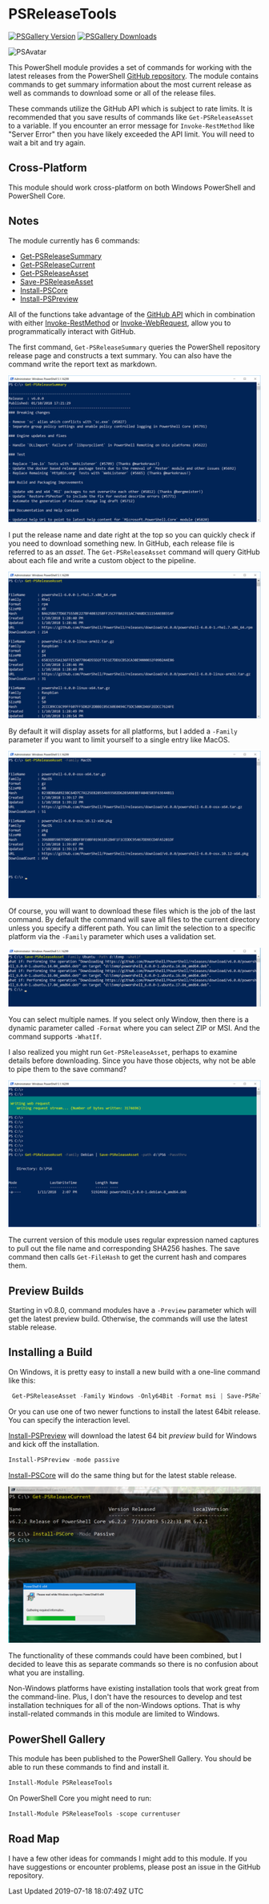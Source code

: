 # PSReleaseTools

[![PSGallery Version](https://img.shields.io/powershellgallery/v/PSReleaseTools.png?style=for-the-badge&logo=powershell&label=PowerShell%20Gallery)](https://www.powershellgallery.com/packages/PSReleaseTools/) [![PSGallery Downloads](https://img.shields.io/powershellgallery/dt/PSReleaseTools.png?style=for-the-badge&label=Downloads)](https://www.powershellgallery.com/packages/PSReleaseTools/)

![PSAvatar](/images/Powershell_avatar.ico)

This PowerShell module provides a set of commands for working with the latest releases from the PowerShell [GitHub repository](https://github.com/PowerShell/PowerShell). The module contains commands to get summary information about the most current release as well as commands to download some or all of the release files.

These commands utilize the GitHub API which is subject to rate limits. It is recommended that you save results of commands like `Get-PSReleaseAsset` to a variable. If you encounter an error message for `Invoke-RestMethod` like "Server Error" then you have likely exceeded the API limit. You will need to wait a bit and try again.

## Cross-Platform

This module should work cross-platform on both Windows PowerShell and PowerShell Core.

## Notes

The module currently has 6 commands:

- [Get-PSReleaseSummary](/Docs/Get-PSReleaseSummary.md)
- [Get-PSReleaseCurrent](/Docs/Get-PSReleaseCurrent.md)
- [Get-PSReleaseAsset](/Docs/Get-PSReleaseAsset.md)
- [Save-PSReleaseAsset](/Docs/Save-PSReleaseAsset.md)
- [Install-PSCore](/Docs/Install-PSCore.md)
- [Install-PSPreview](/Docs/Install-PSPreview.md)

All of the functions take advantage of the [GitHub API](https://developer.github.com/v3/ "learn more about the API") which in combination with either <a title="Read online help for this command" href="http://go.microsoft.com/fwlink/?LinkID=217034" target="_blank">Invoke-RestMethod</a> or <a title="Read online help for this command" href="http://go.microsoft.com/fwlink/?LinkID=217035" target="_blank">Invoke-WebRequest</a>, allow you to programmatically interact with GitHub.

The first command, `Get-PSReleaseSummary` queries the PowerShell repository release page and constructs a text summary. You can also have the command write the report text as markdown.

![get-psreleasesummary.png](/images/get-psreleasesummary.png)

I put the release name and date right at the top so you can quickly check if you need to download something new. In GitHub, each release file is referred to as an *asset*. The `Get-PSReleaseAsset` command will query GitHub about each file and write a custom object to the pipeline.

![get-psreleaseasset.png](/images/get-psreleaseasset.png)

By default it will display assets for all platforms, but I added a `-Family` parameter if you want to limit yourself to a single entry like MacOS.

![get-psreleaseasset-macos.png](/images/get-psreleaseasset-macos.png)

Of course, you will want to download these files which is the job of the last command. By default the command will save all files to the current directory unless you specify a different path. You can limit the selection to a specific platform via the `-Family` parameter which uses a validation set.

![save-psreleaseasset-ubuntu.png](/images/save-psreleaseasset-ubuntu.png)

You can select multiple names. If you select only Window, then there is a dynamic parameter called `-Format` where you can select ZIP or MSI. And the command supports `-WhatIf`.

I also realized you might run `Get-PSReleaseAsset`, perhaps to examine details before downloading. Since you have those objects, why not be able to pipe them to the save command?

![pipelinesave.png](/images/pipelinesave.png)

The current version of this module uses regular expression named captures to pull out the file name and corresponding SHA256 hashes. The save command then calls `Get-FileHash` to get the current hash and compares them.

## Preview Builds

Starting in v0.8.0, command modules have a `-Preview` parameter which will get the latest preview build. Otherwise, the commands will use the latest stable release.

## Installing a Build

On Windows, it is pretty easy to install a new build with a one-line command like this:

```powershell
 Get-PSReleaseAsset -Family Windows -Only64Bit -Format msi | Save-PSReleaseAsset -Path d:\temp -Passthru | Invoke-Item
```

Or you can use one of two newer functions to install the latest 64bit release. You can specify the interaction level.

 [Install-PSPreview](/Docs/Install-PSPreview.md) will download the latest 64 bit _*preview*_ build for Windows and kick off the installation.

 ```powershell
Install-PSPreview -mode passive
 ```

 [Install-PSCore](/Docs/Install-PSCore.md) will do the same thing but for the latest stable release.

 ![Install-PSCore](/images/install-pscore.png)

 The functionality of these commands could have been combined, but I decided to leave this as separate commands so there is no confusion about what you are installing.

Non-Windows platforms have existing installation tools that work great from the command-line. Plus, I don't have the resources to develop and test installation techniques for all of the non-Windows options. That is why install-related commands in this module are limited to Windows.

## PowerShell Gallery

This module has been published to the PowerShell Gallery. You should be able to run these commands to find and install it.

```powershell
Install-Module PSReleaseTools
```

On PowerShell Core you might need to run:

```powershell
Install-Module PSReleaseTools -scope currentuser
```

## Road Map

I have a few other ideas for commands I might add to this module. If you have suggestions or encounter problems, please post an issue in the GitHub repository.

Last Updated 2019-07-18 18:07:49Z UTC
